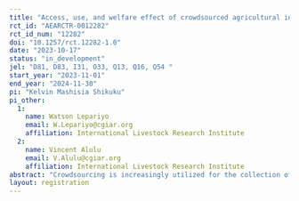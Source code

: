 ```yaml
---
title: "Access, use, and welfare effect of crowdsourced agricultural information: Evidence from Kenya"
rct_id: "AEARCTR-0012282"
rct_id_num: "12282"
doi: "10.1257/rct.12282-1.0"
date: "2023-10-17"
status: "in_development"
jel: "D81, D83, I31, O33, Q13, Q16, Q54 "
start_year: "2023-11-01"
end_year: "2024-11-30"
pi: "Kelvin Mashisia Shikuku"
pi_other:
  1:
    name: Watson Lepariyo
    email: W.Lepariyo@cgiar.org
    affiliation: International Livestock Research Institute
  2:
    name: Vincent Alulu
    email: V.Alulu@cgiar.org
    affiliation: International Livestock Research Institute
abstract: "Crowdsourcing is increasingly utilized for the collection of agricultural information in remote and fragile contexts. Agricultural information crowdsourcing initiatives can influence decision making and behavior. Recent efforts use such initiatives to dynamically monitor shocks and inform early warning and anticipatory action. The relevance of such information depends on the ability to reach the target audience (in our case, the pastoralists) in a timely manner. This requires dissemination of the information. While there has been considerable effort to collect crowdsourced information, very little attention has been placed on its dissemination for decision making. Therefore, knowledge on the access, use, and effect of such information is inadequate. This knowledge gap makes it difficult to conclude whether and the extent to which agricultural information crowdsourcing initiatives are beneficial. This study, implemented within a pastoralist setting, attempts to fill this gap by conducting a cluster-randomized controlled trial (cluster RCT) to assess access and use of livestock information collected via the KAZNET initiative. The study further assesses the welfare effects of the KAZNET livestock information crowdsourcing initiative and probes the mechanisms through which such effects occur. The RCT randomizes 200 villages into one treatment arm and one control arm. The treatment arm is assigned to receive KAZNET livestock information via a mobile phone dashboard. The control arm is not signed up to receive KAZNET livestock information. Within each village, we target pastoralist groups/associations for the KAZNET livestock information diffusion."
layout: registration
---
```


